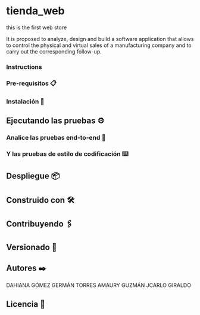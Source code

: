# tienda_web
this is the first web store

It is proposed to analyze, design and build a software application that allows to control the physical and virtual sales of a manufacturing company and to carry out the corresponding follow-up.

### Instructions


### Pre-requisitos 📋
### Instalación 🔧



## Ejecutando las pruebas ⚙️


### Analice las pruebas end-to-end 🔩



### Y las pruebas de estilo de codificación ⌨️



## Despliegue 📦


## Construido con 🛠️


## Contribuyendo 🖇️



## Versionado 📌

## Autores ✒️

DAHIANA GÓMEZ
GERMÁN TORRES
AMAURY GUZMÁN
JCARLO GIRALDO




## Licencia 📄


